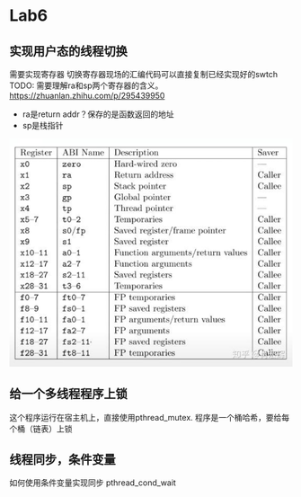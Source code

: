# Lab6

## 实现用户态的线程切换
需要实现寄存器
切换寄存器现场的汇编代码可以直接复制已经实现好的swtch
TODO: 需要理解ra和sp两个寄存器的含义。
https://zhuanlan.zhihu.com/p/295439950
- ra是return addr？保存的是函数返回的地址
- sp是栈指针

![Alt text](image.png)

## 给一个多线程程序上锁
这个程序运行在宿主机上，直接使用pthread_mutex.
程序是一个桶哈希，要给每个桶（链表）上锁

## 线程同步，条件变量
如何使用条件变量实现同步
pthread_cond_wait